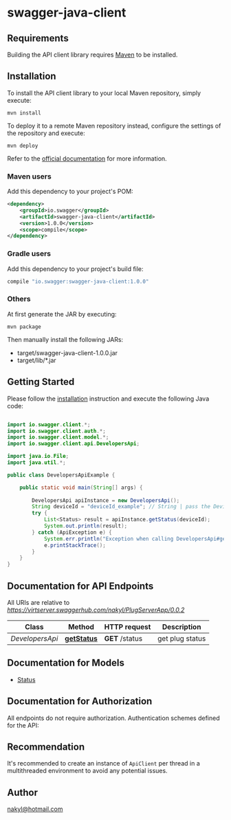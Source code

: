 # swagger-java-client

## Requirements

Building the API client library requires [Maven](https://maven.apache.org/) to be installed.

## Installation

To install the API client library to your local Maven repository, simply execute:

```shell
mvn install
```

To deploy it to a remote Maven repository instead, configure the settings of the repository and execute:

```shell
mvn deploy
```

Refer to the [official documentation](https://maven.apache.org/plugins/maven-deploy-plugin/usage.html) for more information.

### Maven users

Add this dependency to your project's POM:

```xml
<dependency>
    <groupId>io.swagger</groupId>
    <artifactId>swagger-java-client</artifactId>
    <version>1.0.0</version>
    <scope>compile</scope>
</dependency>
```

### Gradle users

Add this dependency to your project's build file:

```groovy
compile "io.swagger:swagger-java-client:1.0.0"
```

### Others

At first generate the JAR by executing:

    mvn package

Then manually install the following JARs:

* target/swagger-java-client-1.0.0.jar
* target/lib/*.jar

## Getting Started

Please follow the [installation](#installation) instruction and execute the following Java code:

```java

import io.swagger.client.*;
import io.swagger.client.auth.*;
import io.swagger.client.model.*;
import io.swagger.client.api.DevelopersApi;

import java.io.File;
import java.util.*;

public class DevelopersApiExample {

    public static void main(String[] args) {
        
        DevelopersApi apiInstance = new DevelopersApi();
        String deviceId = "deviceId_example"; // String | pass the Device ID to get status
        try {
            List<Status> result = apiInstance.getStatus(deviceId);
            System.out.println(result);
        } catch (ApiException e) {
            System.err.println("Exception when calling DevelopersApi#getStatus");
            e.printStackTrace();
        }
    }
}

```

## Documentation for API Endpoints

All URIs are relative to *https://virtserver.swaggerhub.com/nakyl/PlugServerApp/0.0.2*

Class | Method | HTTP request | Description
------------ | ------------- | ------------- | -------------
*DevelopersApi* | [**getStatus**](docs/DevelopersApi.md#getStatus) | **GET** /status | get plug status


## Documentation for Models

 - [Status](docs/Status.md)


## Documentation for Authorization

All endpoints do not require authorization.
Authentication schemes defined for the API:

## Recommendation

It's recommended to create an instance of `ApiClient` per thread in a multithreaded environment to avoid any potential issues.

## Author

nakyl@hotmail.com

